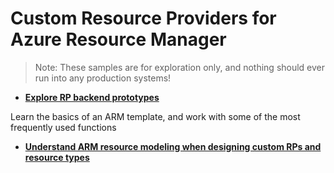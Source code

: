 # Custom Resource Providers for Azure Resource Manager

>Note: These samples are for exploration only, and nothing should ever run into any production systems!

* [**Explore RP backend prototypes**](./CustomRp-Prototypes)

Learn the basics of an ARM template, and work with some of the most frequently used functions

* [**Understand ARM resource modeling when designing custom RPs and resource types**](./ArmExamples)
